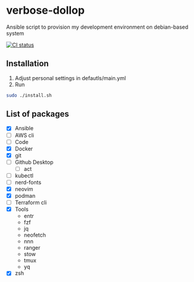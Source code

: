 # verbose-dollop
Ansible script to provision my development environment on debian-based system

[![CI status](https://github.com/pezzu/verbose-dollop/actions/workflows/ci.yml/badge.svg)](https://github.com/pezzu/verbose-dollop/actions/workflows/ci.yml)

## Installation
1. Adjust personal settings in defautls/main.yml
1. Run

```sh
sudo ./install.sh
```


## List of packages

 - [x] Ansible
 - [ ] AWS cli
 - [ ] Code
 - [x] Docker
 - [x] git
 - [ ] Github Desktop
     - [ ] act
 - [ ] kubectl
 - [ ] nerd-fonts
 - [x] neovim
 - [x] podman
 - [ ] Terraform cli
 - [x] Tools
    - entr
    - fzf
    - jq
    - neofetch
    - nnn
    - ranger
    - stow
    - tmux
    - yq
 - [x] zsh
